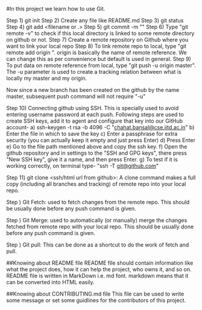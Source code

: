 #In this project we learn how to use Git.

Step 1) git init <folderNameForLocalRepo>
Step 2) Create any file like README.md
Step 3) git status
Step 4) git add <filename or .>
Step 5) git commit -m "<message to commit to local directory>"
Step 6) Type "git remote -v" to check if this local directory is linked to some remote directory on github or not.
Step 7) Create a remote repository on Github where you want to link your local repo
Step 8) To link remote repo to local, type "git remote add origin <link of repo>". origin is basically the name of remote reference. We can change this as per convenience but default is used in general.
Step 9) To put data on remote reference from local, type "git push -u origin master". The -u parameter is used to create a tracking relation between what is locally my master and my origin.

Now since a new branch has been created on the github by the name master, subsequent push command will not require "-u"

Step 10) Connecting github using SSH. This is specially used to avoid entering username password at each push. Following steps are used to create SSH keys, add it to agent and configure that key into our GitHub account-
	a) ssh-keygen -t rsa -b 4096 -C "chahat.bansal@cse.iitd.ac.in" 
	b) Enter the file in which to save the key
	c) Enter a passphrase for extra security (you can actually keep it empty and just press Enter)
	d) Press Enter
	e) Go to the file path mentioned above and copy the ssh key. 
	f) Open the github repository and in settings to the "SSH and GPG keys", there press "New SSH key", give it a name, and then press Enter.
	g) To test if it is working correctly, on terminal type- "ssh -T git@github.com"

Step 11) git clone <ssh/html url from github>: A clone command makes a full copy (including all branches and tracking) of remote repo into your local repo.

Step ) Git Fetch: used to fetch changes from the remote repo. This should be usually done before any push command is given. 

Step ) Git Merge: used to automatically (or manually) merge the changes fetched from remote repo with your local repo. This should be usually done before any push command is given.

Step ) Git pull: This can be done as a shortcut to do the work of fetch and pull. 

##Knowing about README file
README file should contain information like what the project does, how it can help the project, who owns it, and so on. README file is written in MarkDown i.e. md font. markdown means that it can be converted into HTML easily.	

##Knowing about CONTRIBUTING.md file
This file can be used to write some message or set some guidlines for the contributors of this project.


